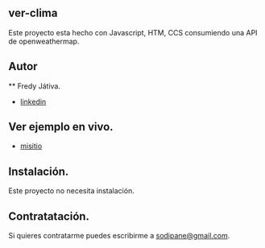 ## ver-clima
Este proyecto esta hecho con Javascript, HTM, CCS consumiendo una API de openweathermap. 

## Autor
** Fredy Játiva.
* [linkedin](https://www.linkedin.com/in/fredy-jativa-145b7ab6/) 

## Ver ejemplo en vivo.
- [misitio](misitio)

## Instalación.
Este proyecto no necesita instalación.

## Contratatación.
Si quieres contratarme puedes escribirme a sodipane@gmail.com.
